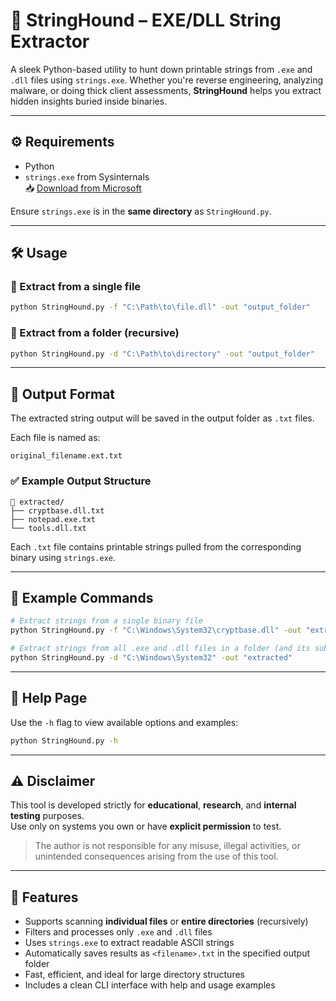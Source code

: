 # 🐾 StringHound – EXE/DLL String Extractor

A sleek Python-based utility to hunt down printable strings from `.exe` and `.dll` files using `strings.exe`. Whether you're reverse engineering, analyzing malware, or doing thick client assessments, **StringHound** helps you extract hidden insights buried inside binaries.

---

## ⚙️ Requirements

- Python
- `strings.exe` from Sysinternals  
  📥 [Download from Microsoft](https://learn.microsoft.com/en-us/sysinternals/downloads/strings)

Ensure `strings.exe` is in the **same directory** as `StringHound.py`.

---

## 🛠️ Usage

### 🔸 Extract from a single file

```bash
python StringHound.py -f "C:\Path\to\file.dll" -out "output_folder"
```

### 🔸 Extract from a folder (recursive)

```bash
python StringHound.py -d "C:\Path\to\directory" -out "output_folder"
```

---

## 📂 Output Format

The extracted string output will be saved in the output folder as `.txt` files.

Each file is named as:

```
original_filename.ext.txt
```

### ✅ Example Output Structure

```
📁 extracted/
├── cryptbase.dll.txt
├── notepad.exe.txt
└── tools.dll.txt
```

Each `.txt` file contains printable strings pulled from the corresponding binary using `strings.exe`.

---

## 🧪 Example Commands

```bash
# Extract strings from a single binary file
python StringHound.py -f "C:\Windows\System32\cryptbase.dll" -out "extracted"

# Extract strings from all .exe and .dll files in a folder (and its subfolders)
python StringHound.py -d "C:\Windows\System32" -out "extracted"
```

---

## 📖 Help Page

Use the `-h` flag to view available options and examples:

```bash
python StringHound.py -h
```

---

## ⚠️ Disclaimer

This tool is developed strictly for **educational**, **research**, and **internal testing** purposes.  
Use only on systems you own or have **explicit permission** to test.

> The author is not responsible for any misuse, illegal activities, or unintended consequences arising from the use of this tool.

---

## 🚀 Features

- Supports scanning **individual files** or **entire directories** (recursively)
- Filters and processes only `.exe` and `.dll` files
- Uses `strings.exe` to extract readable ASCII strings
- Automatically saves results as `<filename>.txt` in the specified output folder
- Fast, efficient, and ideal for large directory structures
- Includes a clean CLI interface with help and usage examples
